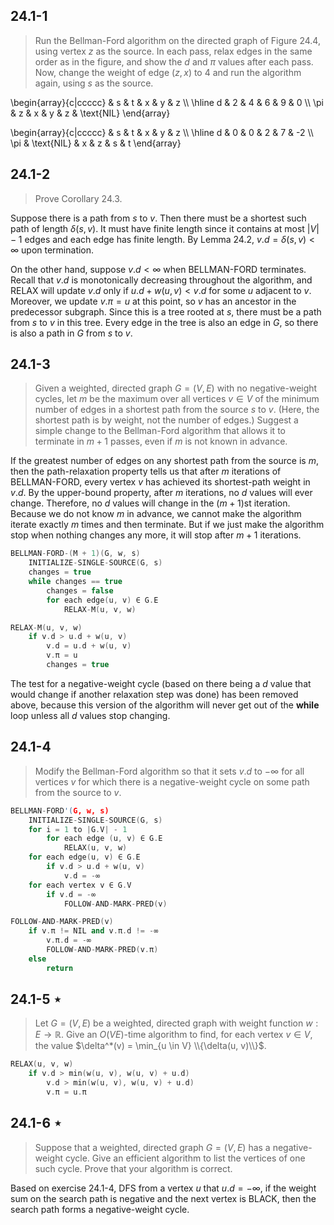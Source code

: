 ## 24.1-1

> Run the Bellman-Ford algorithm on the directed graph of Figure 24.4, using vertex $z$ as the source. In each pass, relax edges in the same order as in the figure, and show the $d$ and $\pi$ values after each pass. Now, change the weight of edge $(z, x)$ to $4$ and run the algorithm again, using $s$ as the source.

\begin{array}{c|ccccc}
  & s & t & x & y & z \\\\
\hline
d & 2 & 4 & 6 & 9 & 0 \\\\
\pi & z & x & y & z & \text{NIL}
\end{array}

\begin{array}{c|ccccc}
  & s & t & x & y & z \\\\
\hline
d & 0 & 0 & 2 & 7 & -2 \\\\
\pi & \text{NIL} & x & z & s & t
\end{array}

## 24.1-2

> Prove Corollary 24.3.

Suppose there is a path from $s$ to $v$. Then there must be a shortest such path of length $\delta(s, v)$. It must have finite length since it contains at most $|V| - 1$ edges and each edge has finite length. By Lemma 24.2, $v.d = \delta(s, v) < \infty$ upon termination. 

On the other hand, suppose $v.d < \infty$ when $\text{BELLMAN-FORD}$ terminates. Recall that $v.d$ is monotonically decreasing throughout the algorithm, and $\text{RELAX}$ will update $v.d$ only if $u.d + w(u, v) < v.d$ for some $u$ adjacent to $v$. Moreover, we update $v.\pi = u$ at this point, so $v$ has an ancestor in the predecessor subgraph. Since this is a tree rooted at $s$, there must be a path from $s$ to $v$ in this tree. Every edge in the tree is also an edge in $G$, so there is also a path in $G$ from $s$ to $v$.

## 24.1-3

> Given a weighted, directed graph $G = (V, E)$ with no negative-weight cycles, let $m$ be the maximum over all vertices $v \in V$ of the minimum number of edges in a shortest path from the source $s$ to $v$. (Here, the shortest path is by weight, not the number of edges.) Suggest a simple change to the Bellman-Ford algorithm that allows it to terminate in $m + 1$ passes, even if $m$ is not known in advance.

If the greatest number of edges on any shortest path from the source is $m$, then the path-relaxation property tells us that after $m$ iterations of $\text{BELLMAN-FORD}$, every vertex $v$ has achieved its shortest-path weight in $v.d$. By the upper-bound property, after $m$ iterations, no $d$ values will ever change. Therefore, no $d$ values will change in the $(m + 1)$st iteration. Because we do not know $m$ in advance, we cannot make the algorithm iterate exactly $m$ times and then terminate. But if we just make the algorithm stop when nothing changes any more, it will stop after $m + 1$ iterations.

```cpp
BELLMAN-FORD-(M + 1)(G, w, s)
    INITIALIZE-SINGLE-SOURCE(G, s)
    changes = true
    while changes == true
        changes = false
        for each edge(u, v) ∈ G.E
            RELAX-M(u, v, w)
```

```cpp
RELAX-M(u, v, w)
    if v.d > u.d + w(u, v)
        v.d = u.d + w(u, v)
        v.π = u
        changes = true
```

The test for a negative-weight cycle (based on there being a $d$ value that would change if another relaxation step was done) has been removed above, because this version of the algorithm will never get out of the **while** loop unless all $d$ values stop changing.

## 24.1-4

> Modify the Bellman-Ford algorithm so that it sets $v.d$ to $-\infty$ for all vertices $v$ for which there is a negative-weight cycle on some path from the source to $v$.

```cpp
BELLMAN-FORD'(G, w, s)
    INITIALIZE-SINGLE-SOURCE(G, s)
    for i = 1 to |G.V| - 1
        for each edge (u, v) ∈ G.E
            RELAX(u, v, w)
    for each edge(u, v) ∈ G.E
        if v.d > u.d + w(u, v)
            v.d = -∞
    for each vertex v ∈ G.V
        if v.d = -∞
            FOLLOW-AND-MARK-PRED(v)    
```

```cpp
FOLLOW-AND-MARK-PRED(v)
    if v.π != NIL and v.π.d != -∞
        v.π.d = -∞
        FOLLOW-AND-MARK-PRED(v.π)
    else
        return
```

## 24.1-5 $\star$

> Let $G = (V, E)$ be a weighted, directed graph with weight function $w : E \rightarrow \mathbb R$. Give an $O(VE)$-time algorithm to find, for each vertex $v \in V$, the value $\delta^*(v) = \min_{u \in V} \\{\delta(u, v)\\}$.

```cpp
RELAX(u, v, w)
    if v.d > min(w(u, v), w(u, v) + u.d)
        v.d > min(w(u, v), w(u, v) + u.d)
        v.π = u.π
```

## 24.1-6 $\star$

> Suppose that a weighted, directed graph $G = (V, E)$ has a negative-weight cycle. Give an efficient algorithm to list the vertices of one such cycle. Prove that your algorithm is correct.

Based on exercise 24.1-4, $\text{DFS}$ from a vertex $u$ that $u.d = -\infty$, if the weight sum on the search path is negative and the next vertex is $\text{BLACK}$, then the search path forms a negative-weight cycle.

